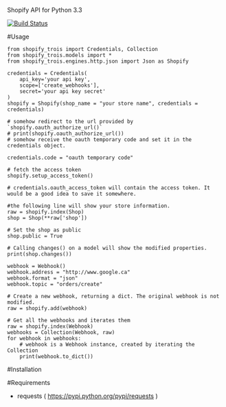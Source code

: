 Shopify API for Python 3.3

[![Build Status](https://travis-ci.org/masom/shopify-trois.png?branch=master)](https://travis-ci.org/masom/shopify-trois)

#Usage

    from shopify_trois import Credentials, Collection
    from shopify_trois.models import *
    from shopify_trois.engines.http.json import Json as Shopify

    credentials = Credentials(
        api_key='your api key',
        scope=['create_webhooks'],
        secret='your api key secret'
    )
    shopify = Shopify(shop_name = "your store name", credentials = credentials)

    # somehow redirect to the url provided by `shopify.oauth_authorize_url()`
    # print(shopify.oauth_authorize_url())
    # somehow receive the oauth temporary code and set it in the credentials object.

    credentials.code = "oauth temporary code"

    # fetch the access token
    shopify.setup_access_token()

    # credentials.oauth_access_token will contain the access token. It would be a good idea to save it somewhere.

    #the following line will show your store information.
    raw = shopify.index(Shop)
    shop = Shop(**raw['shop'])

    # Set the shop as public
    shop.public = True

    # Calling changes() on a model will show the modified properties.
    print(shop.changes())

    webhook = Webhook()
    webhook.address = "http://www.google.ca"
    webhook.format = "json"
    webhook.topic = "orders/create"

    # Create a new webhook, returning a dict. The original webhook is not modified.
    raw = shopify.add(webhook)

    # Get all the webhooks and iterates them
    raw = shopify.index(Webhook)
    webhooks = Collection(Webhook, raw)
    for webhook in webhooks:
        # webhook is a Webhook instance, created by iterating the Collection
        print(webhook.to_dict())

#Installation

#Requirements
- requests ( https://pypi.python.org/pypi/requests )

